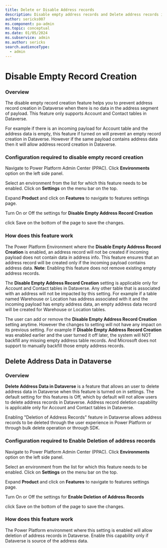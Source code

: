 ```yaml
---
title: Delete or Disable Address records 
description: Disable empty address records and Delete address records in Dataverse
author: sericks007
ms.component: pa-admin
ms.topic: conceptual
ms.date: 01/05/2024
ms.subservice: admin
ms.author: sericks
search.audienceType: 
  - admin
---
```


# Disable Empty Record Creation

### Overview

The disable empty record creation feature helps you to prevent address record creation in Dataverse when there is no data in the address segment of payload. This feature only supports Account and Contact tables in Dataverse.

For example if there is an incoming payload for Account table and the address data is empty, this feature if turned on will prevent an empty record creation in Dataverse. However if the same payload contains address data then it will allow address record creation in Dataverse.

### Configuration required to disable empty record creation

Navigate to Power Platform Admin Center (PPAC).
Click **Environments** option on the left side panel.

Select an environment from the list for which this feature needs to be enabled.  Click on **Settings** on the menu bar on the top.

Expand **Product** and click on **Features** to navigate to features settings page.

Turn On or Off the settings for  **Disable Empty Address Record Creation** 

click Save on the bottom of the page to save the changes.

### How does this feature work

The Power Platform Environment where the **Disable Empty Address Record Creation** is enabled, an address record will not be created if incoming payload does not contain data in address info. This feature ensures that an address record will be created only if the incoming payload contains address data.
**Note**: Enabling this feature does not remove existing empty address records. 

The **Disable Empty Address Record Creation** setting is applicable only for Account and Contact tables in Dataverse. Any other table that is associated with an address will not be impacted by this setting. For example if a table named Warehouse or Location has address associated with it and the incoming payload has empty address data, an empty address data record will be created for Warehouse or Location tables.

The user can add or remove the **Disable Empty Address Record Creation** setting anytime. However the changes to setting will not have any impact on its previous setting. For example If **Disable Empty Address Record Creation** was enabled earlier and the user turned it off later, the system will NOT backfill any missing empty address table records. And Microsoft does not support to manually backfill those empty address records.

## Delete Address Data in Dataverse 

### Overview 

**Delete Address Data in Dataverse** is a feature that allows an user to delete address data in Dataverse when this feature is turned on in settings. The default setting for this features is Off, which by default will not allow users to delete address records in Dataverse. Address record deletion capability is applicable only for Account and Contact tables in Dataverse.

Enabling "Deletion of Address Records" feature in Dataverse allows address records to be deleted through the user experience in Power Platform or through bulk delete operation or through SDK. 

### Configuration required to Enable Deletion of address records

Navigate to Power Platform Admin Center (PPAC).
Click **Environments** option on the left side panel.

Select an environment from the list for which this feature needs to be enabled. Click on **Settings** on the menu bar on the top.

Expand **Product** and click on **Features** to navigate to features settings page.

Turn On or Off the settings for **Enable Deletion of Address Records** 

click Save on the bottom of the page to save the changes.

### How does this feature work

The Power Platform environment where this setting is enabled will allow deletion of address records in Dataverse. 
Enable this capability only if Dataverse is source of the address data.
